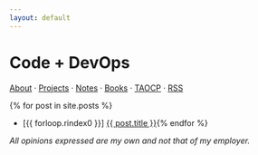 ```yaml
---
layout: default
---
```


# Code + DevOps

[About](about.html) &middot; [Projects](projects.html) &middot; [Notes](notes/index.html)  &middot; [Books](books.html) &middot; [TAOCP](taocp.html) &middot; [RSS](feed.xml)

{% for post in site.posts %}
* [{{ forloop.rindex0 }}] <a href="{{ post.url }}">{{ post.title }}</a>{% endfor %}

*All opinions expressed are my own and not that of my employer.*
